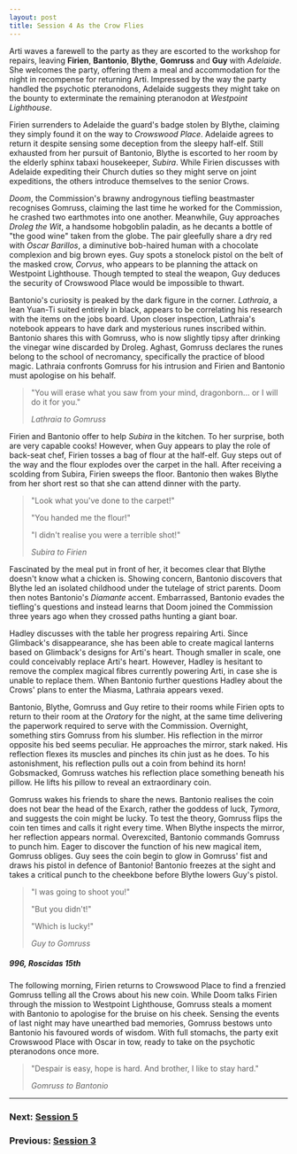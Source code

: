 ```yaml
---
layout: post
title: Session 4 As the Crow Flies
---
```


Arti waves a farewell to the party as they are escorted to the workshop for repairs, leaving **Firien**, **Bantonio**, **Blythe**, **Gomruss** and **Guy** with *Adelaide*. She welcomes the party, offering them a meal and accommodation for the night in recompense for returning Arti. Impressed by the way the party handled the psychotic pteranodons, Adelaide suggests they might take on the bounty to exterminate the remaining pteranodon at *Westpoint Lighthouse*.

Firien surrenders to Adelaide the guard's badge stolen by Blythe, claiming they simply found it on the way to *Crowswood Place*. Adelaide agrees to return it despite sensing some deception from the sleepy half-elf. Still exhausted from her pursuit of Bantonio, Blythe is escorted to her room by the elderly sphinx tabaxi housekeeper, *Subira*. While Firien discusses with Adelaide expediting their Church duties so they might serve on joint expeditions, the others introduce themselves to the senior Crows.

*Doom*, the Commission's brawny androgynous tiefling beastmaster recognises Gomruss, claiming the last time he worked for the Commission, he crashed two earthmotes into one another. Meanwhile, Guy approaches *Droleg the Wit*, a handsome hobgoblin paladin, as he decants a bottle of "the good wine" taken from the globe. The pair gleefully share a dry red with *Oscar Barillos*, a diminutive bob-haired human with a chocolate complexion and big brown eyes. Guy spots a stonelock pistol on the belt of the masked crow, *Corvus*, who appears to be planning the attack on Westpoint Lighthouse. Though tempted to steal the weapon, Guy deduces the security of Crowswood Place would be impossible to thwart.

Bantonio's curiosity is peaked by the dark figure in the corner. *Lathraia*, a lean Yuan-Ti suited entirely in black, appears to be correlating his research with the items on the jobs board. Upon closer inspection, Lathraia's notebook appears to have dark and mysterious runes inscribed within. Bantonio shares this with Gomruss, who is now slightly tipsy after drinking the vinegar wine discarded by Droleg. Aghast, Gomruss declares the runes belong to the school of necromancy, specifically the practice of blood magic. Lathraia confronts Gomruss for his intrusion and Firien and Bantonio must apologise on his behalf.

> "You will erase what you saw from your mind, dragonborn... or I will do it for you."
>
> *Lathraia to Gomruss*

Firien and Bantonio offer to help *Subira* in the kitchen. To her surprise, both are very capable cooks! However, when Guy appears to play the role of back-seat chef, Firien tosses a bag of flour at the half-elf. Guy steps out of the way and the flour explodes over the carpet in the hall. After receiving a scolding from Subira, Firien sweeps the floor. Bantonio then wakes Blythe from her short rest so that she can attend dinner with the party.

> "Look what you've done to the carpet!"
>
> "You handed me the flour!"
>
> "I didn't realise you were a terrible shot!"
>
> *Subira to Firien*

Fascinated by the meal put in front of her, it becomes clear that Blythe doesn't know what a chicken is. Showing concern, Bantonio discovers that Blythe led an isolated childhood under the tutelage of strict parents. Doom then notes Bantonio's *Diamante* accent. Embarrassed, Bantonio evades the tiefling's questions and instead learns that Doom joined the Commission three years ago when they crossed paths hunting a giant boar.

Hadley discusses with the table her progress repairing Arti. Since Glimback's disappearance, she has been able to create magical lanterns based on Glimback's designs for Arti's heart. Though smaller in scale, one could conceivably replace Arti's heart. However, Hadley is hesitant to remove the complex magical fibres currently powering Arti, in case she is unable to replace them. When Bantonio further questions Hadley about the Crows' plans to enter the Miasma, Lathraia appears vexed.

Bantonio, Blythe, Gomruss and Guy retire to their rooms while Firien opts to return to their room at the *Oratory* for the night, at the same time delivering the paperwork required to serve with the Commission. Overnight, something stirs Gomruss from his slumber. His reflection in the mirror opposite his bed seems peculiar. He approaches the mirror, stark naked. His reflection flexes its muscles and pinches its chin just as he does. To his astonishment, his reflection pulls out a coin from behind its horn! Gobsmacked, Gomruss watches his reflection place something beneath his pillow. He lifts his pillow to reveal an extraordinary coin.

Gomruss wakes his friends to share the news. Bantonio realises the coin does not bear the head of the Exarch, rather the goddess of luck, *Tymora*, and suggests the coin might be lucky. To test the theory, Gomruss flips the coin ten times and calls it right every time. When Blythe inspects the mirror, her reflection appears normal. Overexcited, Bantonio commands Gomruss to punch him. Eager to discover the function of his new magical item, Gomruss obliges. Guy sees the coin begin to glow in Gomruss' fist and draws his pistol in defence of Bantonio! Bantonio freezes at the sight and takes a critical punch to the cheekbone before Blythe lowers Guy's pistol.

> "I was going to shoot you!"
>
> "But you didn't!"
>
> "Which is lucky!"
>
> *Guy to Gomruss*

##### 996, Roscidas 15th

The following morning, Firien returns to Crowswood Place to find a frenzied Gomruss telling all the Crows about his new coin. While Doom talks Firien through the mission to Westpoint Lighthouse, Gomruss steals a moment with Bantonio to apologise for the bruise on his cheek. Sensing the events of last night may have unearthed bad memories, Gomruss bestows unto Bantonio his favoured words of wisdom. With full stomachs, the party exit Crowswood Place with Oscar in tow, ready to take on the psychotic pteranodons once more.

> "Despair is easy, hope is hard. And brother, I like to stay hard."
>
> *Gomruss to Bantonio*

---

### **Next: [Session 5](session-5)**
### **Previous: [Session 3](session-3)**
